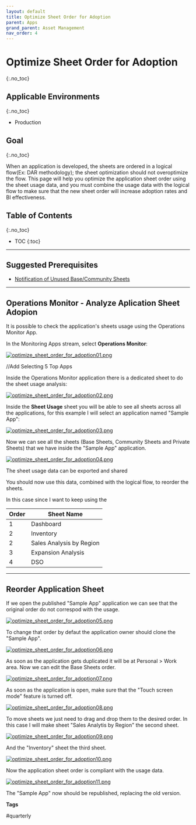 ```yaml
---
layout: default
title: Optimize Sheet Order for Adoption
parent: Apps
grand_parent: Asset Management
nav_order: 4
---
```


# Optimize Sheet Order for Adoption <i class="fas fa-dolly-flatbed fa-xs" title="Shipped | Native Capability"></i>
{:.no_toc}

## Applicable Environments
{:.no_toc}
* Production

## Goal
{:.no_toc}

When an application is developed, the sheets are ordered in a logical flow(Ex: DAR methodology); the sheet optimization should not overoptimize the flow. This page will help you optimize the application sheet order using the sheet usage data, and you must combine the usage data with the logical flow to make sure that the new sheet order will increase adoption rates and BI effectiveness.

## Table of Contents
{:.no_toc}

* TOC
{:toc}

-------------------------

## Suggested Prerequisites

- [Notification of Unused Base/Community Sheets](notification_unused_sheets.md)

-------------------------

## Operations Monitor - Analyze Aplication Sheet Adopion  <i class="fas fa-dolly-flatbed fa-xs" title="Shipped | Native Capability"></i>

It is possible to check the application's sheets usage using the Operations Monitor App.

In the Monitoring Apps stream, select **Operations Monitor**:

[![optimize_sheet_order_for_adoption01.png](images/optimize_sheet_order_for_adoption01.png)](https://raw.githubusercontent.com/qs-admin-guide/qs-admin-guide/master/docs/asset_management/apps/images/optimize_sheet_order_for_adoption01.png)


//Add Selecting 5 Top Apps

Inside the Operations Monitor application there is a dedicated sheet to do the sheet usage analysis:

[![optimize_sheet_order_for_adoption02.png](images/optimize_sheet_order_for_adoption02.png)](https://raw.githubusercontent.com/qs-admin-guide/qs-admin-guide/master/docs/asset_management/apps/images/optimize_sheet_order_for_adoption02.png)

Inside the **Sheet Usage** sheet you will be able to see all sheets across all the applications, for this example I will select an application named "Sample App":

[![optimize_sheet_order_for_adoption03.png](images/optimize_sheet_order_for_adoption03.png)](https://raw.githubusercontent.com/qs-admin-guide/qs-admin-guide/master/docs/asset_management/apps/images/optimize_sheet_order_for_adoption03.png)

Now we can see all the sheets (Base Sheets, Community Sheets and Private Sheets) that we have inside the "Sample App" application.

[![optimize_sheet_order_for_adoption04.png](images/optimize_sheet_order_for_adoption04.png)](https://raw.githubusercontent.com/qs-admin-guide/qs-admin-guide/master/docs/asset_management/apps/images/optimize_sheet_order_for_adoption04.png)

The sheet usage data can be exported and shared 

You should now use this data, combined with the logical flow, to reorder the sheets.


In this case since I want to keep using the 

Order | Sheet Name
------|--------------------------------
1     | Dashboard
2     | Inventory
2     | Sales Analysis by Region
3     | Expansion Analysis
4     | DSO

-------------------------

## Reorder Application Sheet

If we open the published "Sample App" application we can see that the original order do not correspod with the usage.

[![optimize_sheet_order_for_adoption05.png](images/optimize_sheet_order_for_adoption05.png)](https://raw.githubusercontent.com/qs-admin-guide/qs-admin-guide/master/docs/asset_management/apps/images/optimize_sheet_order_for_adoption05.png)

To change that order by defaut the application owner should clone the "Sample App".

[![optimize_sheet_order_for_adoption06.png](images/optimize_sheet_order_for_adoption06.png)](https://raw.githubusercontent.com/qs-admin-guide/qs-admin-guide/master/docs/asset_management/apps/images/optimize_sheet_order_for_adoption06.png)

As soon as the application gets duplicated it will be at Personal > Work area. Now we can edit the Base Sheets order.

[![optimize_sheet_order_for_adoption07.png](images/optimize_sheet_order_for_adoption07.png)](https://raw.githubusercontent.com/qs-admin-guide/qs-admin-guide/master/docs/asset_management/apps/images/optimize_sheet_order_for_adoption07.png)

As soon as the application is open, make sure that the "Touch screen mode" feature is turned off.

[![optimize_sheet_order_for_adoption08.png](images/optimize_sheet_order_for_adoption08.png)](https://raw.githubusercontent.com/qs-admin-guide/qs-admin-guide/master/docs/asset_management/apps/images/optimize_sheet_order_for_adoption08.png)

To move sheets we just need to drag and drop them to the desired order. In this case I will make sheet "Sales Analytis by Region" the second sheet.

[![optimize_sheet_order_for_adoption09.png](images/optimize_sheet_order_for_adoption09.png)](https://raw.githubusercontent.com/qs-admin-guide/qs-admin-guide/master/docs/asset_management/apps/images/optimize_sheet_order_for_adoption09.png)

And the "Inventory" sheet the third sheet.

[![optimize_sheet_order_for_adoption10.png](images/optimize_sheet_order_for_adoption10.png)](https://raw.githubusercontent.com/qs-admin-guide/qs-admin-guide/master/docs/asset_management/apps/images/optimize_sheet_order_for_adoption10.png)

Now the application sheet order is compliant with the usage data.

[![optimize_sheet_order_for_adoption11.png](images/optimize_sheet_order_for_adoption11.png)](https://raw.githubusercontent.com/qs-admin-guide/qs-admin-guide/master/docs/asset_management/apps/images/optimize_sheet_order_for_adoption11.png)

The "Sample App" now should be republished, replacing the old version.

**Tags**

#quarterly
